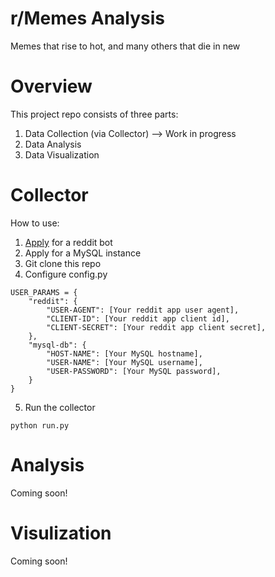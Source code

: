 # r/Memes Analysis
Memes that rise to hot, and many others that die in new

# Overview
This project repo consists of three parts:
1. Data Collection (via Collector)  --> Work in progress
2. Data Analysis
3. Data Visualization

# Collector
How to use:
1. <a href = "https://www.reddit.com/prefs/apps">Apply</a> for a reddit bot
2. Apply for a MySQL instance
3. Git clone this repo
4. Configure config.py
```
USER_PARAMS = {
    "reddit": {
        "USER-AGENT": [Your reddit app user agent],
        "CLIENT-ID": [Your reddit app client id],
        "CLIENT-SECRET": [Your reddit app client secret],
    },
    "mysql-db": {
        "HOST-NAME": [Your MySQL hostname],
        "USER-NAME": [Your MySQL username],
        "USER-PASSWORD": [Your MySQL password],
    }
}
```
5. Run the collector
```
python run.py
```

# Analysis
Coming soon!

# Visulization
Coming soon!
